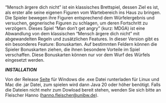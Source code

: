 “Mensch ärgere dich nicht” ist ein klassisches Brettspiel, dessen Ziel es ist, als
erster alle seine eigenen Figuren vom Wartebereich ins Haus zu bringen. Die
Spieler bewegen ihre Figuren entsprechend dem Würfelergebnis und
versuchen, gegnerische Figuren zu schlagen, um deren Fortschritt zu
verzögern.
Dieses Spiel “Man don’t get angry” (kurz: MDGA) ist eine Abwandlung von
dem klassischen “Mensch ärgere dich nicht” mit abgewandelten Regeln und
zusätzlichen Features.
In dieser Version gibt es ein besonderes Feature: Bonuskarten. Auf
bestimmten Feldern können die Spieler Bonuskarten ziehen, die ihnen
besondere Vorteile im Spiel verschaffen. Diese Bonuskarten können nur vor
dem Wurf des Würfels eingesetzt werden.

**_INSTALLATION_**

Von der Release [Seite](https://athene2.informatik.unibw-muenchen.de/progproj/gruppen-ht24/Gruppe-01/-/releases) für Windows die .exe Datei runterladen für Linux und Mac die .jar Datei,
zum spielen wird dann Java 20 oder höher benötigt.
Falls die Dateien nicht mehr zum Dowload bereit stehen, wenden Sie sich bitte an Fleischer Hanno (hanno.fleischer@unibw.de).